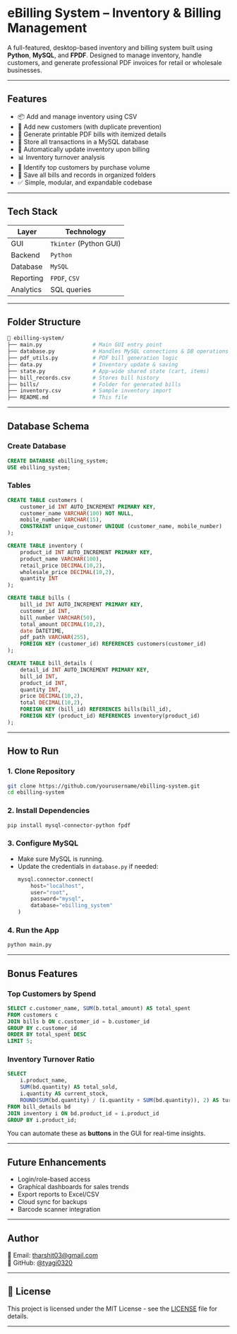 # eBilling System – Inventory & Billing Management

A full-featured, desktop-based inventory and billing system built using **Python**, **MySQL**, and **FPDF**. Designed to manage inventory, handle customers, and generate professional PDF invoices for retail or wholesale businesses.

---

## Features

- 📦 Add and manage inventory using CSV
- 👥 Add new customers (with duplicate prevention)
- 🧾 Generate printable PDF bills with itemized details
- 💾 Store all transactions in a MySQL database
- 🧮 Automatically update inventory upon billing
- 📊 Inventory turnover analysis
- 🥇 Identify top customers by purchase volume
- 📁 Save all bills and records in organized folders
- ✅ Simple, modular, and expandable codebase

---

## Tech Stack

| Layer        | Technology         |
|--------------|--------------------|
| GUI          | `Tkinter` (Python GUI) |
| Backend      | `Python`           |
| Database     | `MySQL`            |
| Reporting    | `FPDF`, `CSV`      |
| Analytics    | SQL queries        |

---

## Folder Structure

```bash
📁 ebilling-system/
├── main.py                # Main GUI entry point
├── database.py            # Handles MySQL connections & DB operations
├── pdf_utils.py           # PDF bill generation logic
├── data.py                # Inventory update & saving
├── state.py               # App-wide shared state (cart, items)
├── bill_records.csv       # Stores bill history
├── bills/                 # Folder for generated bills
├── inventory.csv          # Sample inventory import
├── README.md              # This file
```

---

## Database Schema

### Create Database

```sql
CREATE DATABASE ebilling_system;
USE ebilling_system;
```

### Tables

```sql
CREATE TABLE customers (
    customer_id INT AUTO_INCREMENT PRIMARY KEY,
    customer_name VARCHAR(100) NOT NULL,
    mobile_number VARCHAR(15),
    CONSTRAINT unique_customer UNIQUE (customer_name, mobile_number)
);

CREATE TABLE inventory (
    product_id INT AUTO_INCREMENT PRIMARY KEY,
    product_name VARCHAR(100),
    retail_price DECIMAL(10,2),
    wholesale_price DECIMAL(10,2),
    quantity INT
);

CREATE TABLE bills (
    bill_id INT AUTO_INCREMENT PRIMARY KEY,
    customer_id INT,
    bill_number VARCHAR(50),
    total_amount DECIMAL(10,2),
    date DATETIME,
    pdf_path VARCHAR(255),
    FOREIGN KEY (customer_id) REFERENCES customers(customer_id)
);

CREATE TABLE bill_details (
    detail_id INT AUTO_INCREMENT PRIMARY KEY,
    bill_id INT,
    product_id INT,
    quantity INT,
    price DECIMAL(10,2),
    total DECIMAL(10,2),
    FOREIGN KEY (bill_id) REFERENCES bills(bill_id),
    FOREIGN KEY (product_id) REFERENCES inventory(product_id)
);
```

---

## How to Run

### 1. Clone Repository

```bash
git clone https://github.com/yourusername/ebilling-system.git
cd ebilling-system
```

### 2. Install Dependencies

```bash
pip install mysql-connector-python fpdf
```

### 3. Configure MySQL

- Make sure MySQL is running.
- Update the credentials in `database.py` if needed:
  ```python
  mysql.connector.connect(
      host="localhost",
      user="root",
      password="mysql",
      database="ebilling_system"
  )
  ```

### 4. Run the App

```bash
python main.py
```

---

## Bonus Features

### Top Customers by Spend

```sql
SELECT c.customer_name, SUM(b.total_amount) AS total_spent
FROM customers c
JOIN bills b ON c.customer_id = b.customer_id
GROUP BY c.customer_id
ORDER BY total_spent DESC
LIMIT 5;
```

### Inventory Turnover Ratio

```sql
SELECT 
    i.product_name,
    SUM(bd.quantity) AS total_sold,
    i.quantity AS current_stock,
    ROUND(SUM(bd.quantity) / (i.quantity + SUM(bd.quantity)), 2) AS turnover_ratio
FROM bill_details bd
JOIN inventory i ON bd.product_id = i.product_id
GROUP BY i.product_id;
```

You can automate these as **buttons** in the GUI for real-time insights.

---

## Future Enhancements

- Login/role-based access
- Graphical dashboards for sales trends
- Export reports to Excel/CSV
- Cloud sync for backups
- Barcode scanner integration

---

## Author

📧 Email: tharshit03@gmail.com  
🔗 GitHub: [@tyagi0320](https://github.com/tyagi0320)

---

## 📄 License

This project is licensed under the MIT License - see the [LICENSE](LICENSE) file for details.

---
